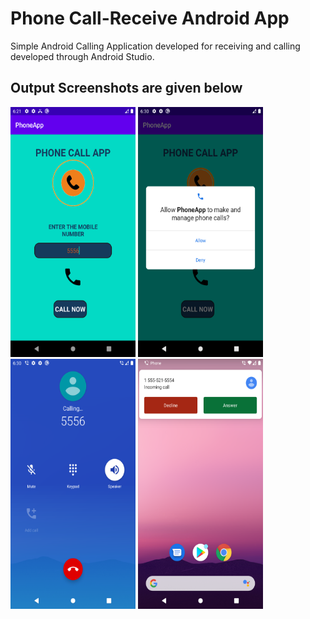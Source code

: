 # Phone Call-Receive Android App
Simple Android Calling Application developed for receiving and calling developed through Android Studio.


## Output Screenshots are given below 
<img src="call.png" width="200" height="400" />
<img src="permissions.png" width="200" height="400">
<img src="recieve.png" width="200" height="400" />
<img src="recieve1.png" width="200" height="400" />
